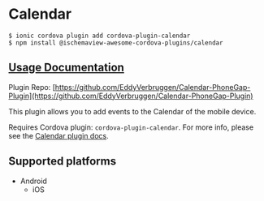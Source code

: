 # Calendar

```text
$ ionic cordova plugin add cordova-plugin-calendar
$ npm install @ischemaview-awesome-cordova-plugins/calendar
```

## [Usage Documentation](https://danielsogl.gitbook.io/awesome-cordova-plugins/plugins/calendar/)

Plugin Repo: [https://github.com/EddyVerbruggen/Calendar-PhoneGap-Plugin](https://github.com/EddyVerbruggen/Calendar-PhoneGap-Plugin)

This plugin allows you to add events to the Calendar of the mobile device.

Requires Cordova plugin: `cordova-plugin-calendar`. For more info, please see the [Calendar plugin docs](https://github.com/EddyVerbruggen/Calendar-PhoneGap-Plugin).

## Supported platforms

* Android
  * iOS

